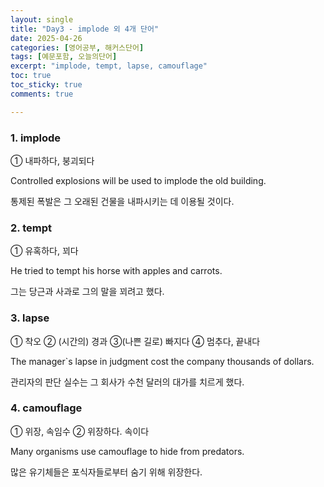 ```yaml
---
layout: single
title: "Day3 - implode 외 4개 단어"
date: 2025-04-26
categories: [영어공부, 해커스단어]
tags: [예문포함, 오늘의단어]
excerpt: "implode, tempt, lapse, camouflage"
toc: true
toc_sticky: true
comments: true

---
```


### 1. implode
① 내파하다, 붕괴되다

Controlled explosions will be used to implode the old building.

통제된 폭발은 그 오래된 건물을 내파시키는 데 이용될 것이다.

### 2. tempt
① 유혹하다, 꾀다

He tried to tempt his horse with apples and carrots.

그는 당근과 사과로 그의 말을 꾀려고 했다.

### 3. lapse
① 착오 ② (시간의) 경과 ③(나쁜 길로) 빠지다 ④ 멈추다, 끝내다

The manager`s lapse in judgment cost the company thousands of dollars.

관리자의 판단 실수는 그 회사가 수천 달러의 대가를 치르게 했다.

### 4. camouflage
① 위장, 속임수 ② 위장하다. 속이다

Many organisms use camouflage to hide from predators.

많은 유기체들은 포식자들로부터 숨기 위해 위장한다.